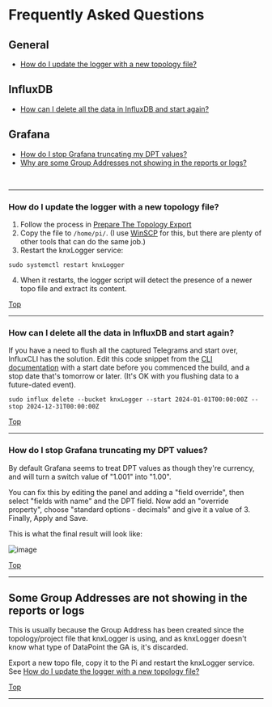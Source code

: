# Frequently Asked Questions

## General
- [How do I update the logger with a new topology file?](/docs/FAQ.md#How-do-i-update-the-logger-with-a-new-topology-file)

## InfluxDB
- [How can I delete all the data in InfluxDB and start again?](/docs/FAQ.md#how-can-I-delete-all-the-data-in-influxdb-and-start-again)

## Grafana
- [How do I stop Grafana truncating my DPT values?](/docs/FAQ.md#how-do-i-stop-grafana-truncating-my-dpt-values)
- [Why are some Group Addresses not showing in the reports or logs?](/docs/FAQ.md#why-are-some-group-addresses-not-showing-in-the-reports-or-logs)

<br/>
<hr/>

### How do I update the logger with a new topology file?

1. Follow the process in [Prepare The Topology Export](/docs/step1-prepare-the-topology-export.md)
2. Copy the file to `/home/pi/`. (I use [WinSCP](https://winscp.net/) for this, but there are plenty of other tools that can do the same job.)
3. Restart the knxLogger service:

```text
sudo systemctl restart knxLogger
```
4. When it restarts, the logger script will detect the presence of a newer topo file and extract its content.

[Top](/docs/FAQ.md#frequently-asked-questions)


<hr>


### How can I delete all the data in InfluxDB and start again?

If you have a need to flush all the captured Telegrams and start over, InfluxCLI has the solution. Edit this code snippet from the [CLI documentation](https://docs.influxdata.com/influxdb/cloud/write-data/delete-data/) with a start date before you commenced the build, and a stop date that's tomorrow or later. (It's OK with you flushing data to a future-dated event).

```text
sudo influx delete --bucket knxLogger --start 2024-01-01T00:00:00Z --stop 2024-12-31T00:00:00Z
```

[Top](/docs/FAQ.md#frequently-asked-questions)

<hr>


### How do I stop Grafana truncating my DPT values?

By default Grafana seems to treat DPT values as though they're currency, and will turn a switch value of "1.001" into "1.00".

You can fix this by editing the panel and adding a "field override", then select "fields with name" and the DPT field. Now add an "override property", choose "standard options - decimals" and give it a value of 3. Finally, Apply and Save.

This is what the final result will look like:

![image](https://github.com/user-attachments/assets/b783f5bd-cd51-44c1-9a51-ae0bef4e08de)


[Top](/docs/FAQ.md#frequently-asked-questions)
<hr>

## Some Group Addresses are not showing in the reports or logs

This is usually because the Group Address has been created since the topology/project file that knxLogger is using, and as knxLogger doesn't know what type of DataPoint the GA is, it's discarded.

Export a new topo file, copy it to the Pi and restart the knxLogger service. See [How do I update the logger with a new topology file?](/docs/FAQ.md#How-do-i-update-the-logger-with-a-new-topology-file)

[Top](/docs/FAQ.md#frequently-asked-questions)
<hr>
